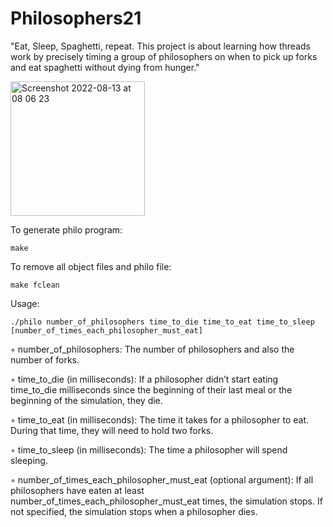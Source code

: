 # Philosophers21

"Eat, Sleep, Spaghetti, repeat. This project is about learning how threads work by precisely timing a group of philosophers on when to pick up forks and eat spaghetti without dying from hunger."

<img width="215" alt="Screenshot 2022-08-13 at 08 06 23" src="https://user-images.githubusercontent.com/80685686/184469405-5e82d1aa-fbd6-452b-a6b1-50da54273c29.png">

To generate philo program:
```
make
```

To remove all object files and philo file:
```
make fclean
```
Usage:
```
./philo number_of_philosophers time_to_die time_to_eat time_to_sleep [number_of_times_each_philosopher_must_eat]
```
◦ number_of_philosophers: The number of philosophers and also the number
of forks.

◦ time_to_die (in milliseconds): If a philosopher didn’t start eating time_to_die
milliseconds since the beginning of their last meal or the beginning of the simulation, they die.

◦ time_to_eat (in milliseconds): The time it takes for a philosopher to eat.
During that time, they will need to hold two forks.

◦ time_to_sleep (in milliseconds): The time a philosopher will spend sleeping.

◦ number_of_times_each_philosopher_must_eat (optional argument): If all
philosophers have eaten at least number_of_times_each_philosopher_must_eat
times, the simulation stops. If not specified, the simulation stops when a
philosopher dies.
